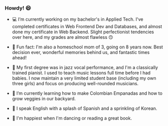 ### Howdy! 😄 

<!--
**Spackalicious/Spackalicious** is a ✨ _special_ ✨ repository because its `README.md` (this file) appears on your GitHub profile.

Here are some ideas to get you started:

- 🔭 I’m currently working on ...
- 🌱 I’m currently learning ...
- 👯 I’m looking to collaborate on ...
- 🤔 I’m looking for help with ...
- 💬 Ask me about ...
- 📫 How to reach me: ...
- 😄 Pronouns: ...
- ⚡ Fun fact: ...
-->

- 💻 I’m currently working on my bachelor's in Applied Tech. I've completed certificates in Web Frontend Dev and Databases, and almost done my certificate in Web Backend. Slight perfectionist tendencies over here, and my grades are almost flawless 🙃

- 👣 Fun fact: I'm also a homeschool mom of 3, going on 8 years now. Best decision ever, wonderful memories behind us, and fantastic times ahead! 

- 🎵 My first degree was in jazz vocal performance, and I'm a classically trained pianist. I used to teach music lessons full time before I had babies. I now maintain a very limited student base (including my own three girls) and focus on producing well-rounded musicians. 

- 🌱 I’m currently learning how to make Colombian Empanadas and how to grow veggies in our backyard. 

- 🙌 I speak English with a splash of Spanish and a sprinkling of Korean. 

- 💃 I'm happiest when I'm dancing or reading a great book. 
